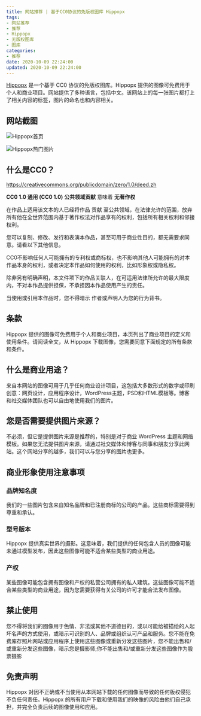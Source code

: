 ```yaml
---
title: 网站推荐 | 基于CC0协议的免版权图库 Hippopx
tags:
- 网站推荐
- 推荐
- Hippopx
- 无版权图库
- 图库
categories:
- 推荐
date: 2020-10-09 22:24:00
updated: 2020-10-09 22:24:00
---
```


[Hippopx](https://www.hippopx.com/) 是一个基于 CC0 协议的免版权图库。Hippopx 提供的图像可免费用于个人和商业项目。网站提供了多种语言，包括中文。该网站上的每一张图片都打上了相关内容的标签，图片的命名也和内容相关。

## 网站截图

![Hippopx首页](https://up-img.yonghong.tech/pic/2020/10/09-22-44-%E6%88%AA%E5%B1%8F2020-10-09%20%E4%B8%8B%E5%8D%8810.37.12-lothe7.png)

<!-- more -->

![Hippopx热门图片](https://up-img.yonghong.tech/pic/2020/10/09-22-45-%E6%88%AA%E5%B1%8F2020-10-09%20%E4%B8%8B%E5%8D%8810.38.09-dK13jp.png)

## 什么是CC0？

https://creativecommons.org/publicdomain/zero/1.0/deed.zh

**CC0 1.0 通用 (CC0 1.0) 公共领域贡献** 意味着 **无著作权**

在作品上适用该文本的人已经将作品 贡献 至公共领域，在法律允许的范围，放弃所有他在全世界范围内基于著作权法对作品享有的权利，包括所有相关权利和邻接权利。

您可以复制、修改、发行和表演本作品，甚至可用于商业性目的，都无需要求同意。请看以下其他信息。

CC0不影响任何人可能拥有的专利权或商标权，也不影响其他人可能拥有的对本作品本身的权利，或者决定本作品如何使用的权利，比如形象权或隐私权。

除非另有明确声明，本文件项下的作品关联人，在可适用法律所允许的最大限度内，不对本作品提供担保，不承担因本作品使用产生的责任。

当使用或引用本作品时，您不得暗示 作者或声明人为您的行为背书。

## 条款

Hippopx 提供的图像可免费用于个人和商业项目，本页列出了商业项目的定义和使用条件。请阅读全文，从 Hippopx 下载图像，您需要同意下面规定的所有条款和条件。

## 什么是商业用途？

来自本网站的图像可用于几乎任何商业设计项目，这包括大多数形式的数字或印刷创意：网页设计，应用程序设计，WordPress主题，PSD和HTML模板等。博客和社交媒体团队也可以自由地使用我们的图片。

## 您是否需要提供图片来源？

不必须，但它是提供图片来源是推荐的，特别是对于商业 WordPress 主题和网络模板。如果您无法提供图片来源，请通过社交媒体和博客与同事和朋友分享此网站。这个网站分享的越多，我们可以与您分享的图片也更多。

## 商业形象使用注意事项

### 品牌知名度

我们的一些图片包含来自知名品牌和已注册商标的公司的产品。这些商标需要得到尊重和承认。

### 型号版本

Hippopx 提供真实世界的摄影。这意味着，我们提供的任何包含人员的图像可能未通过模型发布，因此这些图像可能不适合某些类型的商业用途。

### 产权

某些图像可能包含拥有图像和产权的私营公司拥有的私人建筑。这些图像可能不适合某些类型的商业用途，因为您需要获得有关公司的许可才能合法发布图像。

## 禁止使用

您不得将我们的图像用于色情、非法或其他不道德目的，或以可能给被描绘的人起坏名声的方式使用，或暗示可识别的人、品牌或组织认可产品和服务。您不能在免费库存照片网站或应用程序上使用这些图像或重新分发这些图片，您不能出售和/或重新分发这些图像，暗示您是摄影师;你不能出售和/或重新分发这些图像作为股票摄影

## 免责声明

Hippopx 对因不正确或不当使用从本网站下载的任何图像而导致的任何版权侵犯不负任何责任。Hippopx 的所有用户下载和使用我们的映像的风险由他们自己承担，并完全负责后续的图像使用和应用。